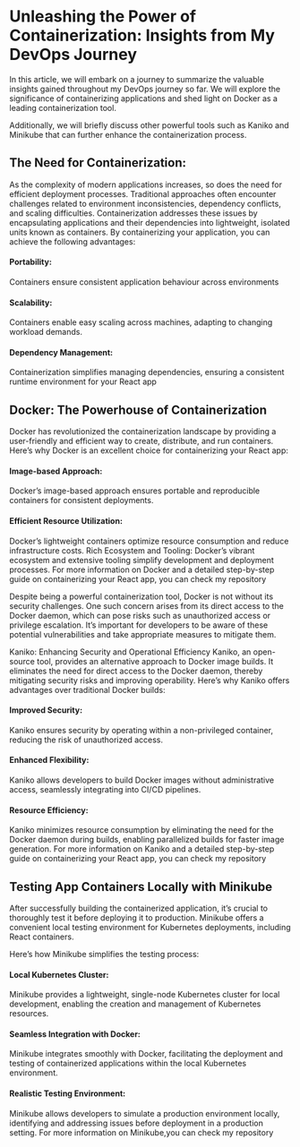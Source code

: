 # Unleashing the Power of Containerization: Insights from My DevOps Journey
In this article, we will embark on a journey to summarize the valuable insights gained throughout my DevOps journey so far. We will explore the significance of containerizing applications and shed light on Docker as a leading containerization tool.

Additionally, we will briefly discuss other powerful tools such as Kaniko and Minikube that can further enhance the containerization process.


## The Need for Containerization:
As the complexity of modern applications increases, so does the need for efficient deployment processes. Traditional approaches often encounter challenges related to environment inconsistencies, dependency conflicts, and scaling difficulties. Containerization addresses these issues by encapsulating applications and their dependencies into lightweight, isolated units known as containers. By containerizing your application, you can achieve the following advantages:

#### Portability: 
Containers ensure consistent application behaviour across environments
#### Scalability: 
Containers enable easy scaling across machines, adapting to changing workload demands.
#### Dependency Management: 
Containerization simplifies managing dependencies, ensuring a consistent runtime environment for your React app
## Docker: The Powerhouse of Containerization
Docker has revolutionized the containerization landscape by providing a user-friendly and efficient way to create, distribute, and run containers. Here’s why Docker is an excellent choice for containerizing your React app:

#### Image-based Approach:
Docker’s image-based approach ensures portable and reproducible containers for consistent deployments.
#### Efficient Resource Utilization:
Docker’s lightweight containers optimize resource consumption and reduce infrastructure costs.
Rich Ecosystem and Tooling: 
Docker’s vibrant ecosystem and extensive tooling simplify development and deployment processes.
For more information on Docker and a detailed step-by-step guide on containerizing your React app, you can check my repository

Despite being a powerful containerization tool, Docker is not without its security challenges. One such concern arises from its direct access to the Docker daemon, which can pose risks such as unauthorized access or privilege escalation. It’s important for developers to be aware of these potential vulnerabilities and take appropriate measures to mitigate them.

Kaniko: Enhancing Security and Operational Efficiency
Kaniko, an open-source tool, provides an alternative approach to Docker image builds. It eliminates the need for direct access to the Docker daemon, thereby mitigating security risks and improving operability. Here’s why Kaniko offers advantages over traditional Docker builds:

#### Improved Security: 
Kaniko ensures security by operating within a non-privileged container, reducing the risk of unauthorized access.
#### Enhanced Flexibility: 
Kaniko allows developers to build Docker images without administrative access, seamlessly integrating into CI/CD pipelines.
#### Resource Efficiency: 
Kaniko minimizes resource consumption by eliminating the need for the Docker daemon during builds, enabling parallelized builds for faster image generation.
For more information on Kaniko and a detailed step-by-step guide on containerizing your React app, you can check my repository

## Testing App Containers Locally with Minikube
After successfully building the containerized application, it’s crucial to thoroughly test it before deploying it to production. Minikube offers a convenient local testing environment for Kubernetes deployments, including React containers.

Here’s how Minikube simplifies the testing process:

#### Local Kubernetes Cluster: 
Minikube provides a lightweight, single-node Kubernetes cluster for local development, enabling the creation and management of Kubernetes resources.
#### Seamless Integration with Docker: 
Minikube integrates smoothly with Docker, facilitating the deployment and testing of containerized applications within the local Kubernetes environment.
#### Realistic Testing Environment:
Minikube allows developers to simulate a production environment locally, identifying and addressing issues before deployment in a production setting.
For more information on Minikube,you can check my repository
